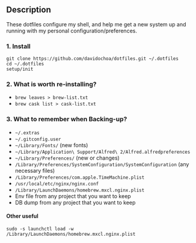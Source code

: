 ## Description

These dotfiles configure my shell, and help me get a new system up and running with my personal configuration/preferences.

### 1. Install

```
git clone https://github.com/davidochoa/dotfiles.git ~/.dotfiles
cd ~/.dotfiles
setup/init
```

### 2. What is worth re-installing?
- ```brew leaves > brew-list.txt```
- ```brew cask list > cask-list.txt```

### 3. What to remember when Backing-up?
- ```~/.extras```
- ```~/.gitconfig.user```
- ```~/Library/Fonts/``` (new fonts)
- ```~/Library/Application\ Support/Alfred\ 2/Alfred.alfredpreferences```
- ```~/Library/Preferences/``` (new or changes)
- ```/Library/Preferences/SystemConfiguration/SystemConfiguration``` (any necessary files)
- ```/Library/Preferences/com.apple.TimeMachine.plist```
- ```/usr/local/etc/nginx/nginx.conf```
- ```/Library/LaunchDaemons/homebrew.mxcl.nginx.plist```
- Env file from any project that you want to keep
- DB dump from any project that you want to keep


#### Other useful
```sudo -s launchctl load -w /Library/LaunchDaemons/homebrew.mxcl.nginx.plist```
